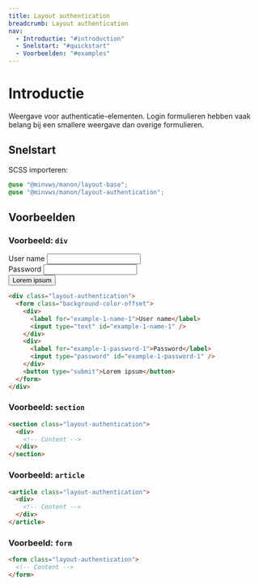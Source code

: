 ```yaml
---
title: Layout authentication
breadcrumb: Layout authentication
nav:
  - Introductie: "#introduction"
  - Snelstart: "#quickstart"
  - Voorbeelden: "#examples"
---
```


<h1 id="introduction">Introductie</h1>

Weergave voor authenticatie-elementen. Login formulieren hebben vaak belang bij
een smallere weergave dan overige formulieren.

<h2 id="quickstart">Snelstart</h2>

SCSS importeren:

```scss
@use "@minvws/manon/layout-base";
@use "@minvws/manon/layout-authentication";
```

<h2 id="examples">Voorbeelden</h2>

### Voorbeeld: `div`

<div class="layout-authentication">
  <form class="background-color-offset">
    <div>
      <label for="example-1-name-1">User name</label>
      <input type="text" id="example-1-name-1" />
    </div>
    <div>
      <label for="example-1-password-1">Password</label>
      <input type="password" id="example-1-password-1" />
    </div>
    <button type="submit">Lorem ipsum</button>
  </form>
</div>

```html
<div class="layout-authentication">
  <form class="background-color-offset">
    <div>
      <label for="example-1-name-1">User name</label>
      <input type="text" id="example-1-name-1" />
    </div>
    <div>
      <label for="example-1-password-1">Password</label>
      <input type="password" id="example-1-password-1" />
    </div>
    <button type="submit">Lorem ipsum</button>
  </form>
</div>
```

### Voorbeeld: `section`

```html
<section class="layout-authentication">
  <div>
    <!-- Content -->
  </div>
</section>
```

### Voorbeeld: `article`

```html
<article class="layout-authentication">
  <div>
    <!-- Content -->
  </div>
</article>
```

### Voorbeeld: `form`

```html
<form class="layout-authentication">
  <!-- Content -->
</form>
```
